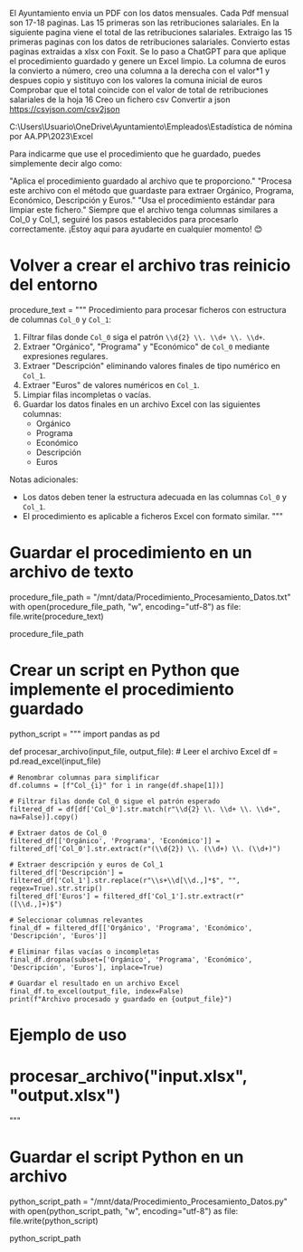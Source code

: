 El Ayuntamiento envia un PDF con los datos mensuales.
Cada Pdf mensual son 17-18 paginas.
Las 15 primeras son las retribuciones salariales.
En la siguiente pagina viene el total de las retribuciones salariales.
Extraigo las 15 primeras paginas con los datos de retribuciones salariales.
Convierto  estas paginas extraidas a xlsx con Foxit.
Se lo paso a ChatGPT para que aplique el procedimiento guardado y genere un Excel limpio.
La columna de euros la convierto a número, creo una columna a la derecha con el valor*1 y despues copio y sistituyo con los valores la comuna inicial de euros
Comprobar que el total coincide con el valor de total de retribuciones salariales de la hoja 16
Creo un fichero csv
Convertir a json
https://csvjson.com/csv2json





C:\Users\Usuario\OneDrive\Ayuntamiento\Empleados\Estadística de nómina por AA.PP\2023\Excel




Para indicarme que use el procedimiento que he guardado, puedes simplemente decir algo como:

"Aplica el procedimiento guardado al archivo que te proporciono."
"Procesa este archivo con el método que guardaste para extraer Orgánico, Programa, Económico, Descripción y Euros."
"Usa el procedimiento estándar para limpiar este fichero."
Siempre que el archivo tenga columnas similares a Col_0 y Col_1, seguiré los pasos establecidos para procesarlo correctamente. ¡Estoy aquí para ayudarte en cualquier momento! 😊


# Volver a crear el archivo tras reinicio del entorno
procedure_text = """
Procedimiento para procesar ficheros con estructura de columnas `Col_0` y `Col_1`:

1. Filtrar filas donde `Col_0` siga el patrón `\\d{2} \\. \\d+ \\. \\d+`.
2. Extraer "Orgánico", "Programa" y "Económico" de `Col_0` mediante expresiones regulares.
3. Extraer "Descripción" eliminando valores finales de tipo numérico en `Col_1`.
4. Extraer "Euros" de valores numéricos en `Col_1`.
5. Limpiar filas incompletas o vacías.
6. Guardar los datos finales en un archivo Excel con las siguientes columnas:
   - Orgánico
   - Programa
   - Económico
   - Descripción
   - Euros

Notas adicionales:
- Los datos deben tener la estructura adecuada en las columnas `Col_0` y `Col_1`.
- El procedimiento es aplicable a ficheros Excel con formato similar.
"""

# Guardar el procedimiento en un archivo de texto
procedure_file_path = "/mnt/data/Procedimiento_Procesamiento_Datos.txt"
with open(procedure_file_path, "w", encoding="utf-8") as file:
    file.write(procedure_text)

procedure_file_path




# Crear un script en Python que implemente el procedimiento guardado
python_script = """
import pandas as pd

def procesar_archivo(input_file, output_file):
    # Leer el archivo Excel
    df = pd.read_excel(input_file)

    # Renombrar columnas para simplificar
    df.columns = [f"Col_{i}" for i in range(df.shape[1])]

    # Filtrar filas donde Col_0 sigue el patrón esperado
    filtered_df = df[df['Col_0'].str.match(r"\\d{2} \\. \\d+ \\. \\d+", na=False)].copy()

    # Extraer datos de Col_0
    filtered_df[['Orgánico', 'Programa', 'Económico']] = filtered_df['Col_0'].str.extract(r"(\\d{2}) \\. (\\d+) \\. (\\d+)")

    # Extraer descripción y euros de Col_1
    filtered_df['Descripción'] = filtered_df['Col_1'].str.replace(r"\\s+\\d[\\d.,]*$", "", regex=True).str.strip()
    filtered_df['Euros'] = filtered_df['Col_1'].str.extract(r"([\\d.,]+)$")

    # Seleccionar columnas relevantes
    final_df = filtered_df[['Orgánico', 'Programa', 'Económico', 'Descripción', 'Euros']]

    # Eliminar filas vacías o incompletas
    final_df.dropna(subset=['Orgánico', 'Programa', 'Económico', 'Descripción', 'Euros'], inplace=True)

    # Guardar el resultado en un archivo Excel
    final_df.to_excel(output_file, index=False)
    print(f"Archivo procesado y guardado en {output_file}")
    
# Ejemplo de uso
# procesar_archivo("input.xlsx", "output.xlsx")
"""

# Guardar el script Python en un archivo
python_script_path = "/mnt/data/Procedimiento_Procesamiento_Datos.py"
with open(python_script_path, "w", encoding="utf-8") as file:
    file.write(python_script)

python_script_path
